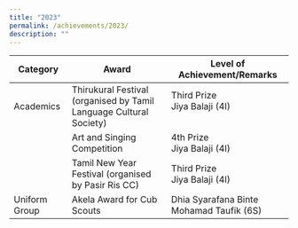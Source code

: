 ```yaml
---
title: "2023"
permalink: /achievements/2023/
description: ""
---
```

| Category | Award | Level of Achievement/Remarks |
|---|---|---|
| Academics | Thirukural Festival (organised by Tamil Language Cultural Society) | Third Prize<br>Jiya Balaji (4I)<br><br> |
|   | Art and Singing Competition | 4th Prize<br>Jiya Balaji (4I)<br> |
| | Tamil New Year Festival (organised by Pasir Ris CC) | Third Prize <br>Jiya Balaji (4I)<br> |
| Uniform Group | Akela Award for Cub Scouts | Dhia Syarafana Binte Mohamad Taufik (6S) |